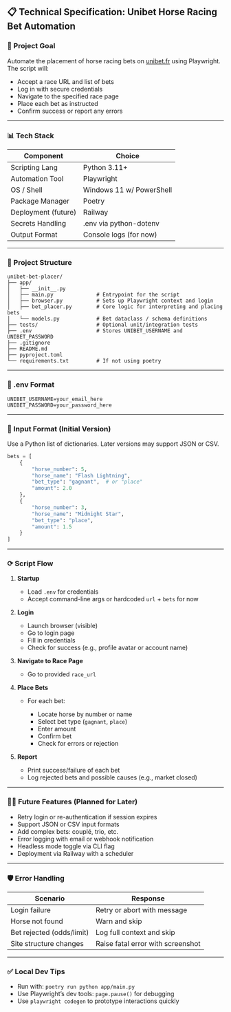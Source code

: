 ## 📋 Technical Specification: Unibet Horse Racing Bet Automation

### 🌟 Project Goal

Automate the placement of horse racing bets on [unibet.fr](https://www.unibet.fr/) using Playwright. The script will:

* Accept a race URL and list of bets
* Log in with secure credentials
* Navigate to the specified race page
* Place each bet as instructed
* Confirm success or report any errors

---

### 📊 Tech Stack

| Component           | Choice                   |
| ------------------- | ------------------------ |
| Scripting Lang      | Python 3.11+             |
| Automation Tool     | Playwright               |
| OS / Shell          | Windows 11 w/ PowerShell |
| Package Manager     | Poetry                   |
| Deployment (future) | Railway                  |
| Secrets Handling    | .env via python-dotenv   |
| Output Format       | Console logs (for now)   |

---

### 📂 Project Structure

```
unibet-bet-placer/
├── app/
│   ├── __init__.py
│   ├── main.py              # Entrypoint for the script
│   ├── browser.py           # Sets up Playwright context and login
│   ├── bet_placer.py        # Core logic for interpreting and placing bets
│   └── models.py            # Bet dataclass / schema definitions
├── tests/                   # Optional unit/integration tests
├── .env                     # Stores UNIBET_USERNAME and UNIBET_PASSWORD
├── .gitignore
├── README.md
├── pyproject.toml
└── requirements.txt         # If not using poetry
```

---

### 📌 .env Format

```
UNIBET_USERNAME=your_email_here
UNIBET_PASSWORD=your_password_here
```

---

### 📄 Input Format (Initial Version)

Use a Python list of dictionaries. Later versions may support JSON or CSV.

```python
bets = [
    {
        "horse_number": 5,
        "horse_name": "Flash Lightning",
        "bet_type": "gagnant",  # or "place"
        "amount": 2.0
    },
    {
        "horse_number": 3,
        "horse_name": "Midnight Star",
        "bet_type": "place",
        "amount": 1.5
    }
]
```

---

### ⟳ Script Flow

1. **Startup**

   * Load `.env` for credentials
   * Accept command-line args or hardcoded `url` + `bets` for now

2. **Login**

   * Launch browser (visible)
   * Go to login page
   * Fill in credentials
   * Check for success (e.g., profile avatar or account name)

3. **Navigate to Race Page**

   * Go to provided `race_url`

4. **Place Bets**

   * For each bet:

     * Locate horse by number or name
     * Select bet type (`gagnant`, `place`)
     * Enter amount
     * Confirm bet
     * Check for errors or rejection

5. **Report**

   * Print success/failure of each bet
   * Log rejected bets and possible causes (e.g., market closed)

---

### 🧑‍🧬 Future Features (Planned for Later)

* Retry login or re-authentication if session expires
* Support JSON or CSV input formats
* Add complex bets: couplé, trio, etc.
* Error logging with email or webhook notification
* Headless mode toggle via CLI flag
* Deployment via Railway with a scheduler

---

### 🛡️ Error Handling

| Scenario                  | Response                          |
| ------------------------- | --------------------------------- |
| Login failure             | Retry or abort with message       |
| Horse not found           | Warn and skip                     |
| Bet rejected (odds/limit) | Log full context and skip         |
| Site structure changes    | Raise fatal error with screenshot |

---

### ✅ Local Dev Tips

* Run with: `poetry run python app/main.py`
* Use Playwright’s dev tools: `page.pause()` for debugging
* Use `playwright codegen` to prototype interactions quickly
